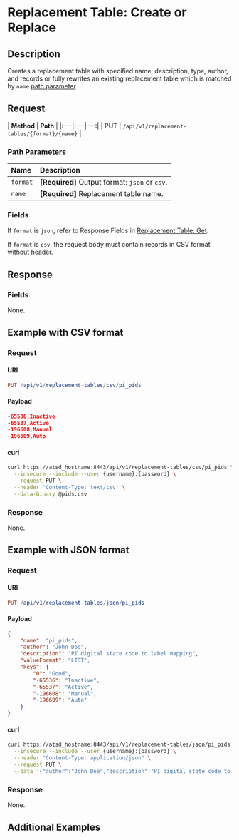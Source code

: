 # Replacement Table: Create or Replace

## Description

Creates a replacement table with specified name, description, type, author, and records or fully rewrites an existing replacement table which is matched by `name` [path parameter](#path-parameters).

## Request

| **Method** | **Path** |
|:---|:---|---:|
| PUT | `/api/v1/replacement-tables/{format}/{name}`  |

### Path Parameters

| **Name** | **Description** |
|:---|:---|
| `format` | **[Required]** Output format: `json` or `csv`. |
| `name` | **[Required]** Replacement table name. |

### Fields

If `format` is `json`, refer to Response Fields in [Replacement Table: Get](get.md#fields).

If `format` is `csv`, the request body must contain records in CSV format without header.

## Response

### Fields

None.

## Example with CSV format

### Request

#### URI

```elm
PUT /api/v1/replacement-tables/csv/pi_pids
```

#### Payload

```json
-65536,Inactive
-65537,Active
-196608,Manual
-196609,Auto
```

#### curl

```bash
curl https://atsd_hostname:8443/api/v1/replacement-tables/csv/pi_pids \
  --insecure --include --user {username}:{password} \
  --request PUT \
  --header 'Content-Type: text/csv' \
  --data-binary @pids.csv
```

### Response

None.

## Example with JSON format

### Request

#### URI

```elm
PUT /api/v1/replacement-tables/json/pi_pids
```

#### Payload

```json
{
    "name": "pi_pids",
    "author": "John Doe",
    "description": "PI digital state code to label mapping",
    "valueFormat": "LIST",
    "keys": {
        "0": "Good",
        "-65536": "Inactive",
        "-65537": "Active",
        "-196608": "Manual",
        "-196609": "Auto"
    }
}
```

#### curl

```bash
curl https://atsd_hostname:8443/api/v1/replacement-tables/json/pi_pids \
  --insecure --include --user {username}:{password} \
  --header "Content-Type: application/json" \
  --request PUT \
  --data '{"author":"John Doe","description":"PI digital state code to label mapping","valueFormat":"LIST","keys":{"-65536":"Inactive","-65537":"Active","-196608":"Manual","-196609":"Auto"}}'
```

### Response

None.

## Additional Examples
